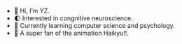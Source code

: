 - 👋 Hi, I’m YZ.
- 🌓 Interested in congnitive neuroscience.
- 🥛 Currently learning computer science and psychology.
- 🏐 A super fan of the animation Haikyu!!.

<!---
shiOuOrz/shiOuOrz is a ✨ special ✨ repository because its `README.md` (this file) appears on your GitHub profile.
You can click the Preview link to take a look at your changes.
--->
